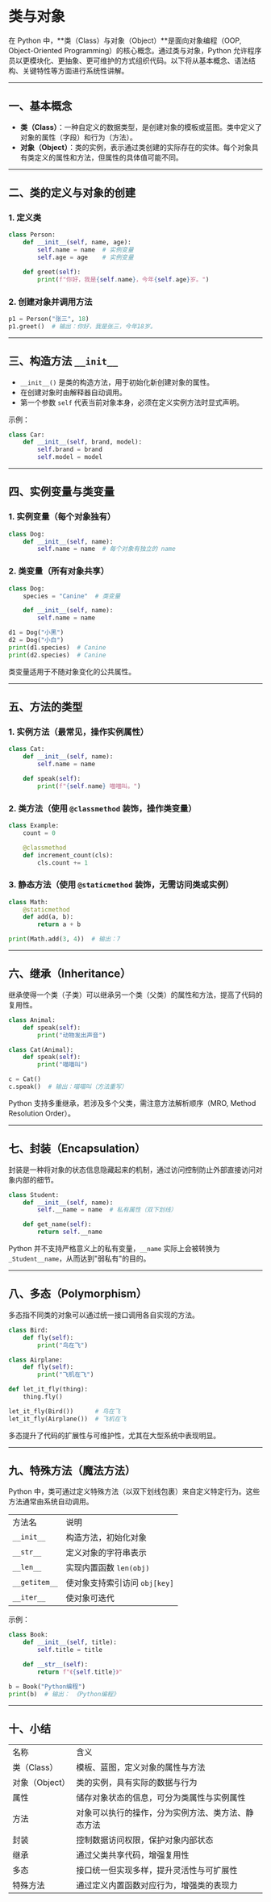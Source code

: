 # 类与对象

在 Python 中，**类（Class）与对象（Object）**是面向对象编程（OOP, Object-Oriented Programming）的核心概念。通过类与对象，Python 允许程序员以更模块化、更抽象、更可维护的方式组织代码。以下将从基本概念、语法结构、关键特性等方面进行系统性讲解。

---

## 一、基本概念

- **类（Class）**：一种自定义的数据类型，是创建对象的模板或蓝图。类中定义了对象的属性（字段）和行为（方法）。
- **对象（Object）**：类的实例，表示通过类创建的实际存在的实体。每个对象具有类定义的属性和方法，但属性的具体值可能不同。

---

## 二、类的定义与对象的创建

### 1. 定义类

```python
class Person:
    def __init__(self, name, age):
        self.name = name  # 实例变量
        self.age = age    # 实例变量

    def greet(self):
        print(f"你好，我是{self.name}，今年{self.age}岁。")
```

### 2. 创建对象并调用方法

```python
p1 = Person("张三", 18)
p1.greet()  # 输出：你好，我是张三，今年18岁。
```

---

## 三、构造方法 `__init__`

- `__init__()` 是类的构造方法，用于初始化新创建对象的属性。
- 在创建对象时由解释器自动调用。
- 第一个参数 `self` 代表当前对象本身，必须在定义实例方法时显式声明。

示例：

```python
class Car:
    def __init__(self, brand, model):
        self.brand = brand
        self.model = model
```

---

## 四、实例变量与类变量

### 1. 实例变量（每个对象独有）

```python
class Dog:
    def __init__(self, name):
        self.name = name  # 每个对象有独立的 name
```

### 2. 类变量（所有对象共享）

```python
class Dog:
    species = "Canine"  # 类变量

    def __init__(self, name):
        self.name = name

d1 = Dog("小黑")
d2 = Dog("小白")
print(d1.species)  # Canine
print(d2.species)  # Canine
```

类变量适用于不随对象变化的公共属性。

---

## 五、方法的类型

### 1. 实例方法（最常见，操作实例属性）

```python
class Cat:
    def __init__(self, name):
        self.name = name

    def speak(self):
        print(f"{self.name} 喵喵叫。")
```

### 2. 类方法（使用 `@classmethod` 装饰，操作类变量）

```python
class Example:
    count = 0

    @classmethod
    def increment_count(cls):
        cls.count += 1
```

### 3. 静态方法（使用 `@staticmethod` 装饰，无需访问类或实例）

```python
class Math:
    @staticmethod
    def add(a, b):
        return a + b

print(Math.add(3, 4))  # 输出：7
```

---

## 六、继承（Inheritance）

继承使得一个类（子类）可以继承另一个类（父类）的属性和方法，提高了代码的复用性。

```python
class Animal:
    def speak(self):
        print("动物发出声音")

class Cat(Animal):
    def speak(self):
        print("喵喵叫")

c = Cat()
c.speak()  # 输出：喵喵叫（方法重写）
```

Python 支持多重继承，若涉及多个父类，需注意方法解析顺序（MRO, Method Resolution Order）。

---

## 七、封装（Encapsulation）

封装是一种将对象的状态信息隐藏起来的机制，通过访问控制防止外部直接访问对象内部的细节。

```python
class Student:
    def __init__(self, name):
        self.__name = name  # 私有属性（双下划线）

    def get_name(self):
        return self.__name
```

Python 并不支持严格意义上的私有变量，`__name` 实际上会被转换为 `_Student__name`，从而达到"弱私有"的目的。

---

## 八、多态（Polymorphism）

多态指不同类的对象可以通过统一接口调用各自实现的方法。

```python
class Bird:
    def fly(self):
        print("鸟在飞")

class Airplane:
    def fly(self):
        print("飞机在飞")

def let_it_fly(thing):
    thing.fly()

let_it_fly(Bird())      # 鸟在飞
let_it_fly(Airplane())  # 飞机在飞
```

多态提升了代码的扩展性与可维护性，尤其在大型系统中表现明显。

---

## 九、特殊方法（魔法方法）

Python 中，类可通过定义特殊方法（以双下划线包裹）来自定义特定行为。这些方法通常由系统自动调用。

|   |   |
|---|---|
|方法名|说明|
|`__init__`|构造方法，初始化对象|
|`__str__`|定义对象的字符串表示|
|`__len__`|实现内置函数 `len(obj)`|
|`__getitem__`|使对象支持索引访问 `obj[key]`|
|`__iter__`|使对象可迭代|

示例：

```python
class Book:
    def __init__(self, title):
        self.title = title

    def __str__(self):
        return f"《{self.title}》"

b = Book("Python编程")
print(b)  # 输出： 《Python编程》
```

---

## 十、小结

|            |                           |
| ---------- | ------------------------- |
| 名称         | 含义                        |
| 类（Class）   | 模板、蓝图，定义对象的属性与方法          |
| 对象（Object） | 类的实例，具有实际的数据与行为           |
| 属性         | 储存对象状态的信息，可分为类属性与实例属性     |
| 方法         | 对象可以执行的操作，分为实例方法、类方法、静态方法 |
| 封装         | 控制数据访问权限，保护对象内部状态         |
| 继承         | 通过父类共享代码，增强复用性            |
| 多态         | 接口统一但实现多样，提升灵活性与可扩展性      |
| 特殊方法       | 通过定义内置函数对应行为，增强类的表现力      |
